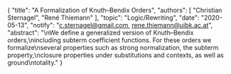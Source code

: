 {
    "title": "A Formalization of Knuth–Bendix Orders",
    "authors": [
        "Christian Sternagel",
        "René Thiemann"
    ],
    "topic": "Logic/Rewriting",
    "date": "2020-05-13",
    "notify": "c.sternagel@gmail.com, rene.thiemann@uibk.ac.at",
    "abstract": "\nWe define a generalized version of Knuth&ndash;Bendix orders,\nincluding subterm coefficient functions. For these orders we formalize\nseveral properties such as strong normalization, the subterm property,\nclosure properties under substitutions and contexts, as well as ground\ntotality."
}